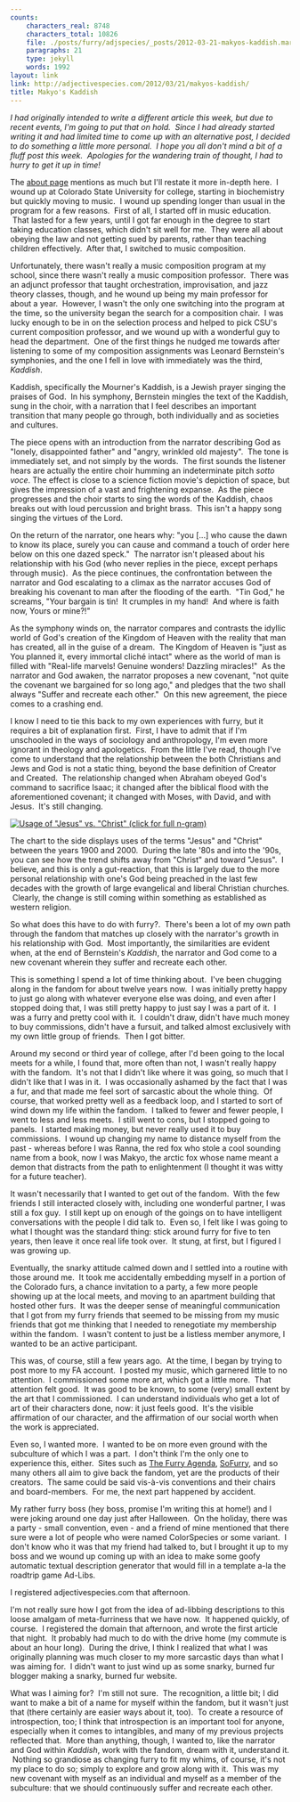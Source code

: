 ```yaml
---
counts:
    characters_real: 8748
    characters_total: 10826
    file: ./posts/furry/adjspecies/_posts/2012-03-21-makyos-kaddish.markdown
    paragraphs: 21
    type: jekyll
    words: 1992
layout: link
link: http://adjectivespecies.com/2012/03/21/makyos-kaddish/
title: Makyo's Kaddish
---
```


*I had originally intended to write a different article this week, but due to
recent events, I'm going to put that on hold.  Since I had already started
writing it and had limited time to come up with an alternative post, I decided
to do something a little more personal.  I hope you all don't mind a bit of a
fluff post this week.  Apologies for the wandering train of thought, I had to
hurry to get it up in time!*<!--more-->

The [about page](http://adjectivespecies.com/about/) mentions as much but I'll
restate it more in-depth here.  I wound up at Colorado State University for
college, starting in biochemistry but quickly moving to music.  I wound up
spending longer than usual in the program for a few reasons.   First of all, I
started off in music education.  That lasted for a few years, until I got far
enough in the degree to start taking education classes, which didn't sit well
for me.  They were all about obeying the law and not getting sued by parents,
rather than teaching children effectively.  After that, I switched to music
composition.

Unfortunately, there wasn't really a music composition program at my school,
since there wasn't really a music composition professor.  There was an adjunct
professor that taught orchestration, improvisation, and jazz theory classes,
though, and he wound up being my main professor for about a year.  However, I
wasn't the only one switching into the program at the time, so the university
began the search for a composition chair.  I was lucky enough to be in on the
selection process and helped to pick CSU's current composition professor, and we
wound up with a wonderful guy to head the department.  One of the first things
he nudged me towards after listening to some of my composition assignments was
Leonard Bernstein's symphonies, and the one I fell in love with immediately was
the third, *Kaddish*.

Kaddish, specifically the Mourner's Kaddish, is a Jewish prayer singing the
praises of God.  In his symphony, Bernstein mingles the text of the Kaddish,
sung in the choir, with a narration that I feel describes an important
transition that many people go through, both individually and as societies and
cultures.

The piece opens with an introduction from the narrator describing God as
"lonely, disappointed father" and "angry, wrinkled old majesty".  The tone is
immediately set, and not simply by the words.  The first sounds the listener
hears are actually the entire choir humming an indeterminate pitch *sotto voce*.
The effect is close to a science fiction movie's depiction of space, but gives
the impression of a vast and frightening expanse.  As the piece progresses and
the choir starts to sing the words of the Kaddish, chaos breaks out with loud
percussion and bright brass.  This isn't a happy song singing the virtues of the
Lord.

On the return of the narrator, one hears why: "you \[...\] who cause the dawn to
know its place, surely you can cause and command a touch of order here below on
this one dazed speck."  The narrator isn't pleased about his relationship with
his God (who never replies in the piece, except perhaps through music).  As the
piece continues, the confrontation between the narrator and God escalating to a
climax as the narrator accuses God of breaking his covenant to man after the
flooding of the earth.  "Tin God," he screams, "Your bargain is tin!  It
crumples in my hand!  And where is faith now, Yours or mine?!"

As the symphony winds on, the narrator compares and contrasts the idyllic world
of God's creation of the Kingdom of Heaven with the reality that man has
created, all in the guise of a dream.  The Kingdom of Heaven is "just as You
planned it, every immortal cliché intact" where as the world of man is filled
with "Real-life marvels! Genuine wonders! Dazzling miracles!"  As the narrator
and God awaken, the narrator proposes a new covenant, "not quite the covenant we
bargained for so long ago," and pledges that the two shall always "Suffer and
recreate each other."  On this new agreement, the piece comes to a crashing end.

I know I need to tie this back to my own experiences with furry, but it requires
a bit of explanation first.  First, I have to admit that if I'm unschooled in
the ways of sociology and anthropology, I'm even more ignorant in theology and
apologetics.  From the little I've read, though I've come to understand that the
relationship between the both Christians and Jews and God is not a static thing,
beyond the base definition of Creator and Created.  The relationship changed
when Abraham obeyed God's command to sacrifice Isaac; it changed after the
biblical flood with the aforementioned covenant; it changed with Moses, with
David, and with Jesus.  It's still changing.

<a
href="http://books.google.com/ngrams/graph?content=Jesus%2CChrist&amp;year_start=1900&amp;year_end=2000&amp;corpus=0&amp;smoothing=3">
<img alt="Usage of &quot;Jesus&quot; vs. &quot;Christ&quot; (click for full
n-gram)"
src="http://adjectivespecies.com/wp-content/uploads/2012/03/j-vs-c.png"
/></a>

The chart to the side displays uses of the terms "Jesus" and "Christ" between
the years 1900 and 2000.  During the late '80s and into the '90s, you can see
how the trend shifts away from "Christ" and toward "Jesus".  I believe, and this
is only a gut-reaction, that this is largely due to the more personal
relationship with one's God being preached in the last few decades with the
growth of large evangelical and liberal Christian churches.  Clearly, the change
is still coming within something as established as western religion.

So what does this have to do with furry?.  There's been a lot of my own path
through the fandom that matches up closely with the narrator's growth in his
relationship with God.  Most importantly, the similarities are evident when, at
the end of Bernstein's *Kaddish*, the narrator and God come to a new covenant
wherein they suffer and recreate each other.

This is something I spend a lot of time thinking about.  I've been chugging
along in the fandom for about twelve years now.  I was initially pretty happy to
just go along with whatever everyone else was doing, and even after I stopped
doing that, I was still pretty happy to just say I was a part of it.  I was a
furry and pretty cool with it.  I couldn't draw, didn't have much money to buy
commissions, didn't have a fursuit, and talked almost exclusively with my own
little group of friends.  Then I got bitter.

Around my second or third year of college, after I'd been going to the local
meets for a while, I found that, more often than not, I wasn't really happy with
the fandom.  It's not that I didn't like where it was going, so much that I
didn't like that I was in it.  I was occasionally ashamed by the fact that I was
a fur, and that made me feel sort of sarcastic about the whole thing.  Of
course, that worked pretty well as a feedback loop, and I started to sort of
wind down my life within the fandom.  I talked to fewer and fewer people, I went
to less and less meets.  I still went to cons, but I stopped going to panels.  I
started making money, but never really used it to buy commissions.  I wound up
changing my name to distance myself from the past - whereas before I was Ranna,
the red fox who stole a cool sounding name from a book, now I was Makyo, the
arctic fox whose name meant a demon that distracts from the path to
enlightenment (I thought it was witty for a future teacher).

It wasn't necessarily that I wanted to get out of the fandom.  With the few
friends I still interacted closely with, including one wonderful partner, I was
still a fox guy.  I still kept up on enough of the goings on to have intelligent
conversations with the people I did talk to.  Even so, I felt like I was going
to what I thought was the standard thing: stick around furry for five to ten
years, then leave it once real life took over.  It stung, at first, but I
figured I was growing up.

Eventually, the snarky attitude calmed down and I settled into a routine with
those around me.  It took me accidentally embedding myself in a portion of the
Colorado furs, a chance invitation to a party, a few more people showing up at
the local meets, and moving to an apartment building that hosted other furs.  It
was the deeper sense of meaningful communication that I got from my furry
friends that seemed to be missing from my music friends that got me thinking
that I needed to renegotiate my membership within the fandom.  I wasn't content
to just be a listless member anymore, I wanted to be an active participant.

This was, of course, still a few years ago.  At the time, I began by trying to
post more to my FA account.  I posted my music, which garnered little to no
attention.  I commissioned some more art, which got a little more.  That
attention felt good.  It was good to be known, to some (very) small extent by
the art that I commissioned.  I can understand individuals who get a lot of art
of their characters done, now: it just feels good.  It's the visible affirmation
of our character, and the affirmation of our social worth when the work is
appreciated.

Even so, I wanted more.  I wanted to be on more even ground with the subculture
of which I was a part.  I don't think I'm the only one to experience this,
either.  Sites such as [The Furry
Agenda](http://furryagenda.com), [SoFurry](http://sofurry.com), and so many
others all aim to give back the fandom, yet are the products of their creators.
 The same could be said vis-à-vis conventions and their chairs and
board-members.  For me, the next part happened by accident.

My rather furry boss (hey boss, promise I'm writing this at home!) and I were
joking around one day just after Halloween.  On the holiday, there was a party -
small convention, even - and a friend of mine mentioned that there sure were a
lot of people who were named ColorSpecies or some variant.  I don't know who it
was that my friend had talked to, but I brought it up to my boss and we wound up
coming up with an idea to make some goofy automatic textual description
generator that would fill in a template a-la the roadtrip game Ad-Libs.

I registered adjectivespecies.com that afternoon.

I'm not really sure how I got from the idea of ad-libbing descriptions to this
loose amalgam of meta-furriness that we have now.  It happened quickly, of
course.  I registered the domain that afternoon, and wrote the first article
that night.  It probably had much to do with the drive home (my commute is about
an hour long).  During the drive, I think I realized that what I was originally
planning was much closer to my more sarcastic days than what I was aiming for.
 I didn't want to just wind up as some snarky, burned fur blogger making a
snarky, burned fur website.

What was I aiming for?  I'm still not sure.  The recognition, a little bit; I
did want to make a bit of a name for myself within the fandom, but it wasn't
just that (there certainly are easier ways about it, too).  To create a resource
of introspection, too; I think that introspection is an important tool for
anyone, especially when it comes to intangibles, and many of my previous
projects reflected that.  More than anything, though, I wanted to, like the
narrator and God within *Kaddish*, work with the fandom, dream with it,
understand it.  Nothing so grandiose as changing furry to fit my whims, of
course, it's not my place to do so; simply to explore and grow along with it.
 This was my new covenant with myself as an individual and myself as a member of
the subculture: that we should continuously suffer and recreate each other.
